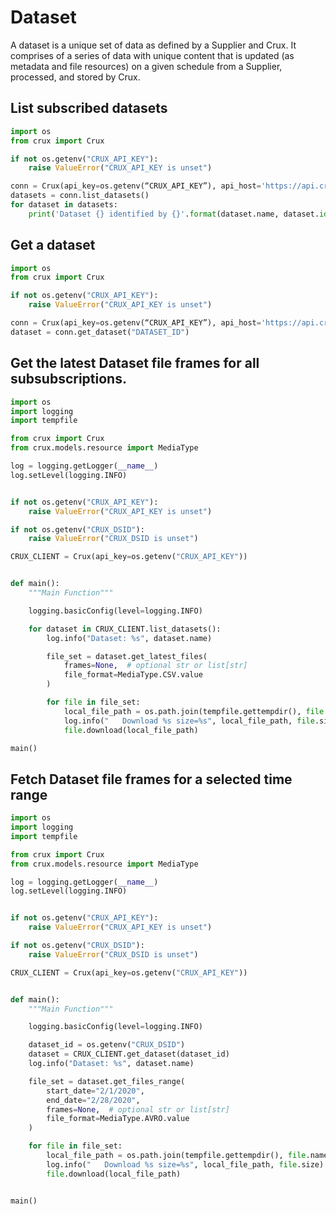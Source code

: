 # Dataset

A dataset is a unique set of data as defined by a Supplier and Crux. 
It comprises of a series of data with unique content that is updated (as metadata and file resources) on a given schedule from a Supplier, processed, and stored by Crux.


## List subscribed datasets

```python
import os
from crux import Crux

if not os.getenv("CRUX_API_KEY"):
    raise ValueError("CRUX_API_KEY is unset")

conn = Crux(api_key=os.getenv(“CRUX_API_KEY”), api_host='https://api.cruxinformatics.com')
datasets = conn.list_datasets()
for dataset in datasets:
    print('Dataset {} identified by {}'.format(dataset.name, dataset.id))
```


## Get a dataset

```python
import os
from crux import Crux

if not os.getenv("CRUX_API_KEY"):
    raise ValueError("CRUX_API_KEY is unset")

conn = Crux(api_key=os.getenv(“CRUX_API_KEY”), api_host='https://api.cruxinformatics.com')
dataset = conn.get_dataset("DATASET_ID")
```

## Get the latest Dataset file frames for all subsubscriptions.

```python
import os
import logging
import tempfile

from crux import Crux
from crux.models.resource import MediaType

log = logging.getLogger(__name__)
log.setLevel(logging.INFO)


if not os.getenv("CRUX_API_KEY"):
    raise ValueError("CRUX_API_KEY is unset")

if not os.getenv("CRUX_DSID"):
    raise ValueError("CRUX_DSID is unset")

CRUX_CLIENT = Crux(api_key=os.getenv("CRUX_API_KEY"))


def main():
    """Main Function"""

    logging.basicConfig(level=logging.INFO)

    for dataset in CRUX_CLIENT.list_datasets():
        log.info("Dataset: %s", dataset.name)

        file_set = dataset.get_latest_files(
            frames=None,  # optional str or list[str]
            file_format=MediaType.CSV.value
        )

        for file in file_set:
            local_file_path = os.path.join(tempfile.gettempdir(), file.name)
            log.info("   Download %s size=%s", local_file_path, file.size)
            file.download(local_file_path)

main()
```

## Fetch Dataset file frames for a selected time range

```python
import os
import logging
import tempfile

from crux import Crux
from crux.models.resource import MediaType

log = logging.getLogger(__name__)
log.setLevel(logging.INFO)


if not os.getenv("CRUX_API_KEY"):
    raise ValueError("CRUX_API_KEY is unset")

if not os.getenv("CRUX_DSID"):
    raise ValueError("CRUX_DSID is unset")

CRUX_CLIENT = Crux(api_key=os.getenv("CRUX_API_KEY"))


def main():
    """Main Function"""

    logging.basicConfig(level=logging.INFO)

    dataset_id = os.getenv("CRUX_DSID")
    dataset = CRUX_CLIENT.get_dataset(dataset_id)
    log.info("Dataset: %s", dataset.name)

    file_set = dataset.get_files_range(
        start_date="2/1/2020",
        end_date="2/28/2020",
        frames=None,  # optional str or list[str]
        file_format=MediaType.AVRO.value
    )

    for file in file_set:
        local_file_path = os.path.join(tempfile.gettempdir(), file.name)
        log.info("   Download %s size=%s", local_file_path, file.size)
        file.download(local_file_path)


main()
```
